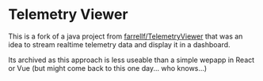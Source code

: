 # Telemetry Viewer

This is a fork of a java project from [farrellf/TelemetryViewer](https://github.com/farrellf/TelemetryViewer) that was an idea to stream realtime telemetry data and display it in a dashboard. 

Its archived as this approach is less useable than a simple wepapp in React or Vue (but might come back to this one day... who knows...)

